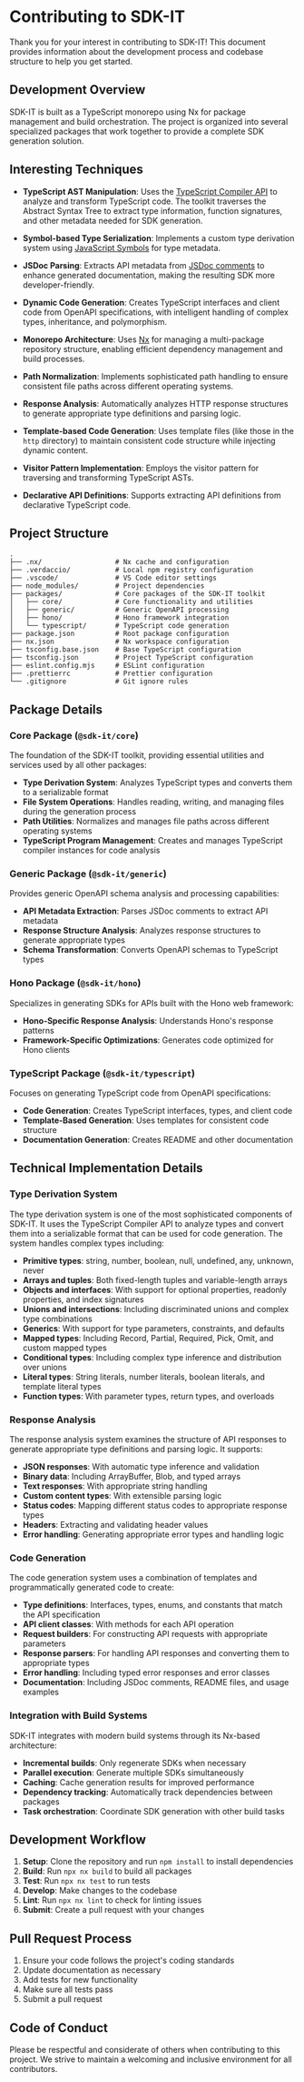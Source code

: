# Contributing to SDK-IT

Thank you for your interest in contributing to SDK-IT! This document provides information about the development process and codebase structure to help you get started.

## Development Overview

SDK-IT is built as a TypeScript monorepo using Nx for package management and build orchestration. The project is organized into several specialized packages that work together to provide a complete SDK generation solution.

## Interesting Techniques

- **TypeScript AST Manipulation**: Uses the [TypeScript Compiler API](https://github.com/microsoft/TypeScript/wiki/Using-the-Compiler-API) to analyze and transform TypeScript code. The toolkit traverses the Abstract Syntax Tree to extract type information, function signatures, and other metadata needed for SDK generation.

- **Symbol-based Type Serialization**: Implements a custom type derivation system using [JavaScript Symbols](https://developer.mozilla.org/en-US/docs/Web/JavaScript/Reference/Global_Objects/Symbol) for type metadata.

- **JSDoc Parsing**: Extracts API metadata from [JSDoc comments](https://jsdoc.app/) to enhance generated documentation, making the resulting SDK more developer-friendly.

- **Dynamic Code Generation**: Creates TypeScript interfaces and client code from OpenAPI specifications, with intelligent handling of complex types, inheritance, and polymorphism.

- **Monorepo Architecture**: Uses [Nx](https://nx.dev/) for managing a multi-package repository structure, enabling efficient dependency management and build processes.

- **Path Normalization**: Implements sophisticated path handling to ensure consistent file paths across different operating systems.

- **Response Analysis**: Automatically analyzes HTTP response structures to generate appropriate type definitions and parsing logic.

- **Template-based Code Generation**: Uses template files (like those in the `http` directory) to maintain consistent code structure while injecting dynamic content.

- **Visitor Pattern Implementation**: Employs the visitor pattern for traversing and transforming TypeScript ASTs.

- **Declarative API Definitions**: Supports extracting API definitions from declarative TypeScript code.

## Project Structure

```
.
├── .nx/                  # Nx cache and configuration
├── .verdaccio/           # Local npm registry configuration
├── .vscode/              # VS Code editor settings
├── node_modules/         # Project dependencies
├── packages/             # Core packages of the SDK-IT toolkit
│   ├── core/             # Core functionality and utilities
│   ├── generic/          # Generic OpenAPI processing
│   ├── hono/             # Hono framework integration
│   └── typescript/       # TypeScript code generation
├── package.json          # Root package configuration
├── nx.json               # Nx workspace configuration
├── tsconfig.base.json    # Base TypeScript configuration
├── tsconfig.json         # Project TypeScript configuration
├── eslint.config.mjs     # ESLint configuration
├── .prettierrc           # Prettier configuration
└── .gitignore            # Git ignore rules
```

## Package Details

### Core Package (`@sdk-it/core`)

The foundation of the SDK-IT toolkit, providing essential utilities and services used by all other packages:

- **Type Derivation System**: Analyzes TypeScript types and converts them to a serializable format
- **File System Operations**: Handles reading, writing, and managing files during the generation process
- **Path Utilities**: Normalizes and manages file paths across different operating systems
- **TypeScript Program Management**: Creates and manages TypeScript compiler instances for code analysis

### Generic Package (`@sdk-it/generic`)

Provides generic OpenAPI schema analysis and processing capabilities:

- **API Metadata Extraction**: Parses JSDoc comments to extract API metadata
- **Response Structure Analysis**: Analyzes response structures to generate appropriate types
- **Schema Transformation**: Converts OpenAPI schemas to TypeScript types

### Hono Package (`@sdk-it/hono`)

Specializes in generating SDKs for APIs built with the Hono web framework:

- **Hono-Specific Response Analysis**: Understands Hono's response patterns
- **Framework-Specific Optimizations**: Generates code optimized for Hono clients

### TypeScript Package (`@sdk-it/typescript`)

Focuses on generating TypeScript code from OpenAPI specifications:

- **Code Generation**: Creates TypeScript interfaces, types, and client code
- **Template-Based Generation**: Uses templates for consistent code structure
- **Documentation Generation**: Creates README and other documentation

## Technical Implementation Details

### Type Derivation System

The type derivation system is one of the most sophisticated components of SDK-IT. It uses the TypeScript Compiler API to analyze types and convert them into a serializable format that can be used for code generation. The system handles complex types including:

- **Primitive types**: string, number, boolean, null, undefined, any, unknown, never
- **Arrays and tuples**: Both fixed-length tuples and variable-length arrays
- **Objects and interfaces**: With support for optional properties, readonly properties, and index signatures
- **Unions and intersections**: Including discriminated unions and complex type combinations
- **Generics**: With support for type parameters, constraints, and defaults
- **Mapped types**: Including Record, Partial, Required, Pick, Omit, and custom mapped types
- **Conditional types**: Including complex type inference and distribution over unions
- **Literal types**: String literals, number literals, boolean literals, and template literal types
- **Function types**: With parameter types, return types, and overloads

### Response Analysis

The response analysis system examines the structure of API responses to generate appropriate type definitions and parsing logic. It supports:

- **JSON responses**: With automatic type inference and validation
- **Binary data**: Including ArrayBuffer, Blob, and typed arrays
- **Text responses**: With appropriate string handling
- **Custom content types**: With extensible parsing logic
- **Status codes**: Mapping different status codes to appropriate response types
- **Headers**: Extracting and validating header values
- **Error handling**: Generating appropriate error types and handling logic

### Code Generation

The code generation system uses a combination of templates and programmatically generated code to create:

- **Type definitions**: Interfaces, types, enums, and constants that match the API specification
- **API client classes**: With methods for each API operation
- **Request builders**: For constructing API requests with appropriate parameters
- **Response parsers**: For handling API responses and converting them to appropriate types
- **Error handling**: Including typed error responses and error classes
- **Documentation**: Including JSDoc comments, README files, and usage examples

### Integration with Build Systems

SDK-IT integrates with modern build systems through its Nx-based architecture:

- **Incremental builds**: Only regenerate SDKs when necessary
- **Parallel execution**: Generate multiple SDKs simultaneously
- **Caching**: Cache generation results for improved performance
- **Dependency tracking**: Automatically track dependencies between packages
- **Task orchestration**: Coordinate SDK generation with other build tasks

## Development Workflow

1. **Setup**: Clone the repository and run `npm install` to install dependencies
2. **Build**: Run `npx nx build` to build all packages
3. **Test**: Run `npx nx test` to run tests
4. **Develop**: Make changes to the codebase
5. **Lint**: Run `npx nx lint` to check for linting issues
6. **Submit**: Create a pull request with your changes

## Pull Request Process

1. Ensure your code follows the project's coding standards
2. Update documentation as necessary
3. Add tests for new functionality
4. Make sure all tests pass
5. Submit a pull request

## Code of Conduct

Please be respectful and considerate of others when contributing to this project. We strive to maintain a welcoming and inclusive environment for all contributors.

